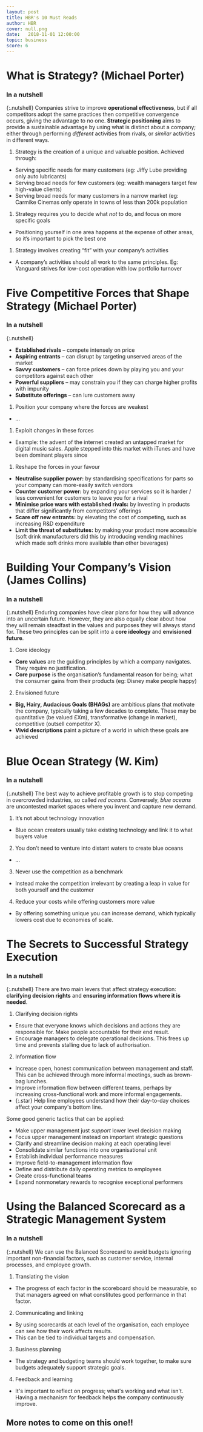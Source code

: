 ```yaml
---
layout: post
title: HBR's 10 Must Reads
author: HBR
cover: null.png
date:   2018-11-01 12:00:00
topic: business
score: 6
---
```


# What is Strategy? (Michael Porter)

### In a nutshell

{:.nutshell}
Companies strive to improve **operational effectiveness**, but if all
competitors adopt the same practices then competitive convergence
occurs, giving the advantage to no one.
**Strategic positioning** aims to provide a sustainable advantage by
using what is distinct about a company; either through performing
*different* activities from rivals, or *similar* activities in different
ways.

1.  Strategy is the creation of a unique and valuable position. Achieved
    through:
-   Serving specific needs for many customers (eg: Jiffy Lube providing
    only auto lubricants)
-   Serving broad needs for few customers (eg: wealth managers target
    few high-value clients)
-   Serving broad needs for many customers in a narrow market (eg:
    Carmike Cinemas only operate in towns of less than 200k population

1.  Strategy requires you to decide what *not* to do, and focus on more
    specific goals
-   Positioning yourself in one area happens at the expense of other
    areas, so it’s important to pick the best one

1.  Strategy involves creating “fit” with your company’s activities
-   A company’s activities should all work to the same principles. Eg:
    Vanguard strives for low-cost operation with low portfolio turnover

# Five Competitive Forces that Shape Strategy (Michael Porter)

### In a nutshell

{:.nutshell}
- **Established rivals** – compete intensely on price
- **Aspiring entrants** – can disrupt by targeting unserved areas of the
market
- **Savvy customers** – can force prices down by playing you and your
competitors against each other
- **Powerful suppliers** – may constrain you if they can charge higher
profits with impunity
- **Substitute offerings** – can lure customers away

1.  Position your company where the forces are weakest
-   ...

1.  Exploit changes in these forces
-   Example: the advent of the internet created an untapped market for
    digital music sales. Apple stepped into this market with iTunes and
    have been dominant players since

1.  Reshape the forces in your favour
-   **Neutralise supplier power:** by standardising specifications for
    parts so your company can more-easily switch vendors
-   **Counter customer power:** by expanding your services so it is
    harder / less convenient for customers to leave you for a rival
-   **Minimise price wars with established rivals:** by investing in
    products that differ significantly from competitors’ offerings
-   **Scare off new entrants:** by elevating the cost of competing, such
    as increasing R&D expenditure
-   **Limit the threat of substitutes:** by making your product more
    accessible (soft drink manufacturers did this by introducing vending
    machines which made soft drinks more available than other beverages)



# Building Your Company’s Vision (James Collins)

### In a nutshell

{:.nutshell}
Enduring companies have clear plans for how they will advance into an
uncertain future. However, they are also equally clear about how they
will remain steadfast in the values and purposes they will always stand
for. These two principles can be split into a **core ideology** and
**envisioned future**.

1.  Core ideology
-   **Core values** are the guiding principles by which a company
    navigates. They require no justification.
-   **Core purpose** is the organisation’s fundamental reason for being;
    what the consumer gains from their products (eg: Disney make people
    happy)

2.  Envisioned future
-   **Big, Hairy, Audacious Goals (BHAGs)** are ambitious plans that
    motivate the company, typically taking a few decades to complete.
    These may be quantitative (be valued £Xm), transformative (change in
    market), competitive (outsell competitor X).
-   **Vivid descriptions** paint a picture of a world in which these
    goals are achieved



# Blue Ocean Strategy (W. Kim)

### In a nutshell

{:.nutshell}
The best way to achieve profitable growth is to stop competing in overcrowded industries, so called *red oceans*. Conversely, *blue oceans* are uncontested market spaces where you invent and capture new demand.

1.  It’s not about technology innovation
-   Blue ocean creators usually take existing technology and link it to what buyers value

2.  You don’t need to venture into distant waters to create blue oceans
-   ...

3.  ​Never use the competition as a benchmark
-   Instead make the competition irrelevant by creating a leap in value for both yourself and the customer

4.  Reduce your costs while offering customers more value
-   By offering something unique you can increase demand, which typically lowers cost due to economies of scale.



# The Secrets to Successful Strategy Execution

### In a nutshell

{:.nutshell}
There are two main levers that affect strategy execution: **clarifying decision rights** and **ensuring information flows where it is needed**.

1.  Clarifying decision rights
-   Ensure that everyone knows which decisions and actions they are responsible for. Make people accountable for their end result.
-   Encourage managers to delegate operational decisions. This frees up time and prevents stalling due to lack of authorisation.

2.  Information flow
-   Increase open, honest communication between management and staff. This can be achieved through more informal meetings, such as brown-bag lunches.
-   Improve information flow between different teams, perhaps by increasing cross-functional work and more informal engagements.
-   {:.star} Help line employees understand how their day-to-day choices affect your company's bottom line.

Some good generic tactics that can be applied:
-   Make upper management just *support* lower level decision making
-   Focus upper management instead on important strategic questions
-   Clarify and streamline decision making at each operating level
-   Consolidate similar functions into one organisational unit
-   Establish individual performance measures
-   Improve field-to-management information flow
-   Define and distribute daily operating metrics to employees
-   Create cross-functional teams
-   Expand nonmonetary rewards to recognise exceptional performers


# Using the Balanced Scorecard as a Strategic Management System

### In a nutshell

{:.nutshell}
We can use the Balanced Scorecard to avoid budgets ignoring important non-financial factors, such as customer service, internal processes, and employee growth.

1.  Translating the vision
-   The progress of each factor in the scoreboard should be measurable, so that managers agreed on what constitutes good performance in that factor.

2.  Communicating and linking
-   By using scorecards at each level of the organisation, each employee can see how their work affects results.
-   This can be tied to individual targets and compensation.

3.  Business planning
-   The strategy and budgeting teams should work together, to make sure budgets adequately support strategic goals.

4.  Feedback and learning
-   It's important to reflect on progress; what's working and what isn't. Having a mechanism for feedback helps the company continuously improve.

## More notes to come on this one!!